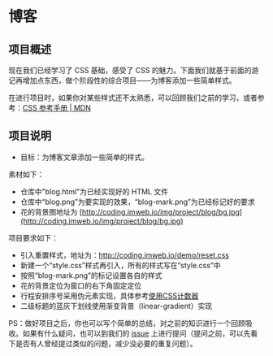 # 博客

## 项目概述

现在我们已经学习了 CSS 基础，感受了 CSS 的魅力。下面我们就基于前面的游记再增加点东西，做个阶段性的综合项目——为博客添加一些简单样式。

在进行项目时，如果你对某些样式还不太熟悉，可以回顾我们之前的学习，或者参考：[CSS 参考手册  | MDN](https://developer.mozilla.org/zh-CN/docs/Web/CSS/Reference)


## 项目说明

- 目标：为博客文章添加一些简单的样式。

素材如下：

- 仓库中"blog.html"为已经实现好的 HTML 文件
- 仓库中“blog.png”为要实现的效果，“blog-mark.png”为已经标记好的要求
- 花的背景图地址为 [http://coding.imweb.io/img/project/blog/bg.jpg](http://coding.imweb.io/img/project/blog/bg.jpg)

项目要求如下：

- 引入重置样式，地址为：http://coding.imweb.io/demo/reset.css
- 新建一个“style.css”样式再引入，所有的样式写在“style.css”中
- 按照“blog-mark.png”的标记设置各自的样式
- 花的背景定位为窗口的右下角固定定位
- 行程安排序号采用伪元素实现，具体参考[使用CSS计数器](https://developer.mozilla.org/zh-CN/docs/Web/Guide/CSS/Counters)
- 二级标题的蓝灰下划线使用渐变背景（linear-gradient）实现


PS：做好项目之后，你也可以写个简单的总结，对之前的知识进行一个回顾吸收。如果有什么疑问，也可以到我们的 [issue](http://git.imweb.io/imweb-teacher/blog/issues) 上进行提问（提问之前，可以先看下是否有人曾经提过类似的问题，减少没必要的重复问题）。